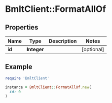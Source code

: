 # BmltClient::FormatAllOf

## Properties

| Name | Type | Description | Notes |
| ---- | ---- | ----------- | ----- |
| **id** | **Integer** |  | [optional] |

## Example

```ruby
require 'BmltClient'

instance = BmltClient::FormatAllOf.new(
  id: 0
)
```

